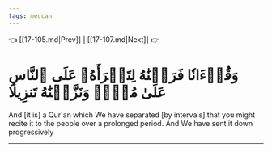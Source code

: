 ```yaml
---
tags: meccan
---
```


👈 [[17-105.md|Prev]] | [[17-107.md|Next]] 👉

# وَقُرۡءَانٗا فَرَقۡنَٰهُ لِتَقۡرَأَهُۥ عَلَى ٱلنَّاسِ عَلَىٰ مُكۡثٖ وَنَزَّلۡنَٰهُ تَنزِيلٗا

And [it is] a Qur'an which We have separated [by intervals] that you might recite it to the people over a prolonged period. And We have sent it down progressively

---

